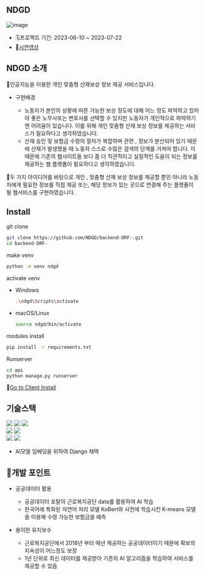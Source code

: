 ## NDGD
![image](https://github.com/user-attachments/assets/ed9f14a9-6d2c-4351-bf3b-3aa07db40f44)

- 🗓️프로젝트 기간: 2023-06-10 ~ 2023-07-22
- 📌[시연영상](https://drive.google.com/drive/folders/180hnEssX2zDTlv8xGnfC0JiUbH4XvQEU)

## NDGD 소개
🚀인공지능을 이용한 개인 맞춤형 산재보상 정보 제공 서비스입니다.
- 구현배경
  
  - 노동자가 본인의 상황에 따른 가능한 보상 정도에 대해 어느 정도 파악하고 있어야 좋은 노무사또는 변호사를 선택할 수 있지만 노동자가 개인적으로 파악하기엔 어려움이 있습니다. 이를 위해 개인 맞춤형 산재 보상 정보를 제공하는 서비스가 필요하다고 생각하였습니다.
  - 산재 승인 및 보험금 수령의 절차가 복잡하며 관련 , 정보가 분산되어 있기 때문에 산재가 발생했을 때 노동자 스스로 수많은 검색의 단계를 거쳐야 합니다. 이때문에 기존의 웹사이트들 보다 좀 더 직관적이고 실질적인 도움이 되는 정보를 제공하는 웹 플랫폼이 필요하다고 생각하였습니다.  

🌟두 가지 아이디어를 바탕으로 개인 , 맞춤형 산재 보상 정보를 제공할 뿐민 아니라 노동자에게 필요한 정보를 직접 제공 또는, 해당 정보가 있는 곳으로 연결해 주는 플랫폼이 될 웹서비스를 구현하였습니다.

## Install
git clone
```bash
git clone https://github.com/NDGD/backend-DRF-.git
cd backend-DRF-
```
make venv
```bash
python -m venv ndgd
```
activate venv
- Windows
  ```bash
  .\ndgd\Scripts\activate
  ```
- macOS/Linux
  ```bash
  source ndgd/bin/activate
  ```

modules install
```bash
pip install -r requirements.txt
```

Runserver
```bash
cd api
python manage.py runserver
```
📌[Go to Client Install](https://github.com/NDGD/front)

## 기술스택
<img src="https://img.shields.io/badge/html5-E34F26?style=for-the-badge&logo=html5&logoColor=white"> <img src="https://img.shields.io/badge/css-1572B6?style=for-the-badge&logo=css3&logoColor=white"> <img src="https://img.shields.io/badge/javascript-F7DF1E?style=for-the-badge&logo=javascript&logoColor=black">  
<img src="https://img.shields.io/badge/react-61DAFB?style=for-the-badge&logo=react&logoColor=black"> <img src="https://img.shields.io/badge/django-092E20?style=for-the-badge&logo=django&logoColor=white">  
<img src="https://img.shields.io/badge/github-181717?style=for-the-badge&logo=github&logoColor=white"> <img src="https://img.shields.io/badge/scikit--learn-%23F7931E.svg?style=for-the-badge&logo=scikit-learn&logoColor=white"/>  

- AI모델 임베딩을 위하여 Django 채택

## 📌개발 포인트
- 공공데이터 활용
  
  - 공공데이터 포탈의 근로복지공단 data를 활용하여 AI 학습
  - 한국어에 특화된 자연어 처리 모델 KoBert와 사전에 학습시킨 K-means 모델을 이용해 수령 가능한 보험금을 예측
- 용이한 유지보수
  
  - 근로복지공단에서 2018년 부터 매년 제공하는 공공데이터이기 때문에 확보의 지속성이 어느정도 보장
  - 1년 단위로 최신 데이터를 제공받아 기존의 AI 알고리즘을 학습하여 서비스를 제공할 수 있음
